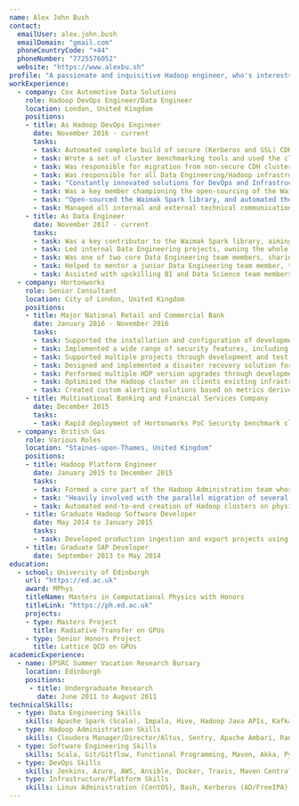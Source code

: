 ```yaml
---
name: Alex John Bush
contact:
  emailUser: alex.john.bush
  emailDomain: "gmail.com"
  phoneCountryCode: "+44"
  phoneNumber: "7725576052"
  website: "https://www.alexbu.sh"
profile: "A passionate and inquisitive Hadoop engineer, who's interests span from Spark application development and functional programming in Scala to infrastructure automation and security. With lead experience as both a DevOps Engineer and Data Engineer, the deep cross-functional knowledge allows unique insight into solving Data problems in a creative way, a strong advantage in an industry driven largely by technical innovation."
workExperience:
  - company: Cox Automotive Data Solutions
    role: Hadoop DevOps Engineer/Data Engineer
    location: London, United Kingdom
    positions:
    - title: As Hadoop DevOps Engineer
      date: November 2016 - current
      tasks:
      - task: Automated complete build of secure (Kerberos and SSL) CDH clusters using Ansible and Cloudera Director. Automation was developed locally using custom configured Docker clusters against FreeIPA (and against AD DC/CS automated with Vagrant and Ansible) and in AWS and Azure against FreeIPA and Active Directory
      - task: Wrote a set of cluster benchmarking tools and used the cluster automation scripts to benchmark a variety of AWS and Azure configurations
      - task: Was responsible for migration from non-secure CDH cluster to secure (Kerberos, SSL and HDFS encryption) CDH cluster, including migration of data and projects. Automation of SSL was done using Certmonger SCEP against ADCS NDES
      - task: Was responsible for all Data Engineering/Hadoop infrastructure in the Cloud, including networking, security, RBAC model and administration, AD integration, Azure Data Lake Storage and other Azure storage accounts
      - task: "Constantly innovated solutions for DevOps and Infrastructure including creating a custom ADLS authentication module allowing users to authenticate against Azure without using shared service principals, creating a custom Zeppelin and Livy CDH parcels providing secure authenticated and encrypted access to cluster via notebooks, providing two patches back to Apache Zeppelin project (<a href=\"https://issues.apache.org/jira/browse/ZEPPELIN-3098\">ZEPPELIN-3098</a> <a href=\"https://issues.apache.org/jira/browse/ZEPPELIN-3656\">ZEPPELIN-3656</a>), and setting up the Jenkins build and deploy pipeline and associated application configuration wrapper and convenience tooling"
      - task: Was a key member championing the open-sourcing of the Waimak Spark library, advocating to senior staff about the benefits of open-sourcing projects
      - task: "Open-sourced the Waimak Spark library, and automated the build and release of the library to Maven Central using Travis. The library can be found at: <a href=\"https://github.com/CoxAutomotiveDataSolutions/waimak\">github.com/CoxAutomotiveDataSolutions/waimak</a>"
      - task: Managed all internal and external technical communication and engagement around Hadoop infrastructure, typically concerning security and connectivity
    - title: As Data Engineer
      date: November 2017 - current
      tasks:
      - task: Was a key contributor to the Waimak Spark library, aiming to provide a BI/Data Science-focused Spark application framework that abstracts away complex Data Engineering productionisation and optimisation code from business logic
      - task: Led internal Data Engineering projects, owning the whole life-cycle (design, implementation, regression testing, release)
      - task: Was one of two core Data Engineering team members, sharing responsibility of the entire Data Engineering pipeline
      - task: Helped to mentor a junior Data Engineering team member, teaching functional programming concepts and practical software engineering principles
      - task: Assisted with upskilling BI and Data Science team members both with Hadoop concepts and simple Spark Scala development, and aimed to provided specific tooling they might need
  - company: Hortonworks
    role: Senior Consultant
    location: City of London, United Kingdom
    positions:
    - title: Major National Retail and Commercial Bank
      date: January 2016 - November 2016
      tasks:
      - task: Supported the installation and configuration of development through to production clusters using full HDP stack (Hive, HBase, Storm, Kafka, Flume, Spark, HDFS, Ranger, Knox, Solr, Oozie)
      - task: Implemented a wide range of security features, including Ranger with SSL and Kerberos over a load-balancer
      - task: Supported multiple projects through development and test and eventually deployment into production
      - task: Designed and implemented a disaster recovery solution for HDFS, Hive, HBase and Kafka to increase resilience and platform confidence
      - task: Performed multiple HDP version upgrades through development clusters to production clusters and worked closely with Hortonworks engineering to fix upgrade issues so the fixes were pushed back into the HDP stack for future upgrades
      - task: Optimized the Hadoop cluster on clients existing infrastructure, and set up high availability load-balanced solution for Oozie
      - task: Created custom alerting solutions based on metrics derived from Storm and Kafka
    - title: Multinational Banking and Financial Services Company
      date: December 2015
      tasks:
      - task: Rapid deployment of Hortonworks PoC Security benchmark cluster utilising entire HDP security suite including HDFS/HBase encryption zones (Ranger KMS),
  - company: British Gas
    role: Various Roles
    location: "Staines-upon-Thames, United Kingdom"
    positions:
    - title: Hadoop Platform Engineer
      date: January 2015 to December 2015
      tasks:
      - task: Formed a core part of the Hadoop Administration team whose daily tasks included managing multiple production Hadoop clusters, KDC administration and key distribution and DNS management
      - task: "Heavily involved with the parallel migration of several hundred node production clusters through major Hortonworks release versions"
      - task: Automated end-to-end creation of Hadoop clusters on physical machines and in Cloud infrastructure using Ansible (infrastructure-as-code methodology) including provisioning of physical machines and Cloud instances and cluster builds using Ambari Blueprints, Kerberos and Knox
    - title: Graduate Hadoop Software Developer
      date: May 2014 to January 2015
      tasks:
      - task: Developed production ingestion and export projects using Hive, Pig and Java UDFs with ingestion from a wide range of sources (JDBC, XML, REST)
    - title: Graduate SAP Developer
      date: September 2013 to May 2014
education:
  - school: University of Edinburgh
    url: "https://ed.ac.uk"
    award: MPhys
    titleName: Masters in Computational Physics with Honors
    titleLink: "https://ph.ed.ac.uk"
    projects:
    - type: Masters Project
      title: Radiative Transfer on GPUs
    - type: Senior Honors Project
      title: Lattice QCD on GPUs
academicExperience:
  - name: EPSRC Summer Vacation Research Bursary
    location: Edinburgh
    positions:
     - title: Undergraduate Research
       date: June 2011 to August 2011
technicalSkills:
  - type: Data Engineering Skills
    skills: Apache Spark (Scala), Impala, Hive, Hadoop Java APIs, Kafka
  - type: Hadoop Administration Skills
    skills: Cloudera Manager/Director/Altus, Sentry, Apache Ambari, Ranger 
  - type: Software Engineering Skills
    skills: Scala, Git/Gitflow, Functional Programming, Maven, Akka, Python
  - type: DevOps Skills
    skills: Jenkins, Azure, AWS, Ansible, Docker, Travis, Maven Central
  - type: Infrastructure/Platform Skills
    skills: Linux Administration (CentOS), Bash, Kerberos (AD/FreeIPA), SSL (Certmonger/AD CS) 
---
```

